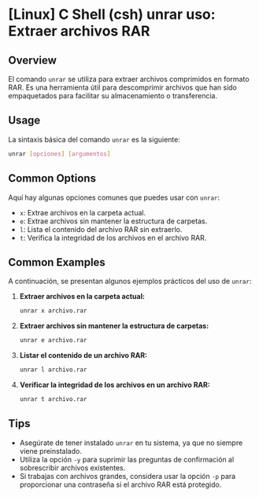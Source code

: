# [Linux] C Shell (csh) unrar uso: Extraer archivos RAR

## Overview
El comando `unrar` se utiliza para extraer archivos comprimidos en formato RAR. Es una herramienta útil para descomprimir archivos que han sido empaquetados para facilitar su almacenamiento o transferencia.

## Usage
La sintaxis básica del comando `unrar` es la siguiente:

```bash
unrar [opciones] [argumentos]
```

## Common Options
Aquí hay algunas opciones comunes que puedes usar con `unrar`:

- `x`: Extrae archivos en la carpeta actual.
- `e`: Extrae archivos sin mantener la estructura de carpetas.
- `l`: Lista el contenido del archivo RAR sin extraerlo.
- `t`: Verifica la integridad de los archivos en el archivo RAR.

## Common Examples
A continuación, se presentan algunos ejemplos prácticos del uso de `unrar`:

1. **Extraer archivos en la carpeta actual:**
   ```bash
   unrar x archivo.rar
   ```

2. **Extraer archivos sin mantener la estructura de carpetas:**
   ```bash
   unrar e archivo.rar
   ```

3. **Listar el contenido de un archivo RAR:**
   ```bash
   unrar l archivo.rar
   ```

4. **Verificar la integridad de los archivos en un archivo RAR:**
   ```bash
   unrar t archivo.rar
   ```

## Tips
- Asegúrate de tener instalado `unrar` en tu sistema, ya que no siempre viene preinstalado.
- Utiliza la opción `-y` para suprimir las preguntas de confirmación al sobrescribir archivos existentes.
- Si trabajas con archivos grandes, considera usar la opción `-p` para proporcionar una contraseña si el archivo RAR está protegido.